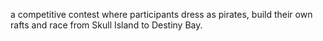 a competitive contest where participants dress as pirates, build their own rafts and race from Skull Island to Destiny Bay.